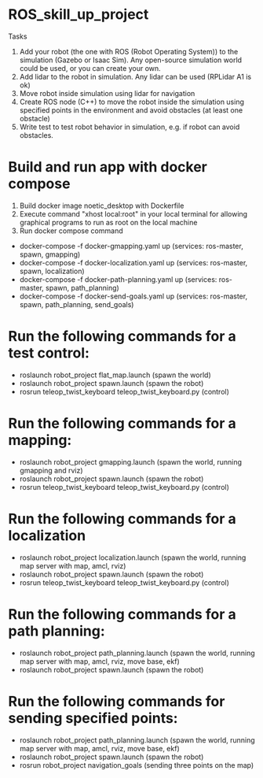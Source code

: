 # ROS_skill_up_project

Tasks

1. Add your robot (the one with ROS (Robot Operating System)) to the simulation (Gazebo or Isaac Sim). Any open-source simulation world could be used, or you can create your own.
2. Add lidar to the robot in simulation. Any lidar can be used (RPLidar A1 is ok)
3. Move robot inside simulation using lidar for navigation
4. Create ROS node (C++) to move the robot inside the simulation using specified points in the environment and avoid obstacles (at least one obstacle)
5. Write test to test robot behavior in simulation, e.g. if robot can avoid obstacles.

# Build and run app with docker compose
1. Build docker image noetic_desktop with Dockerfile
2. Execute command "xhost local:root" in your local terminal for allowing graphical programs to run as root on the local machine
3. Run docker compose command
- docker-compose -f docker-gmapping.yaml up (services: ros-master, spawn, gmapping)
- docker-compose -f docker-localization.yaml up (services: ros-master, spawn, localization)
- docker-compose -f docker-path-planning.yaml up (services: ros-master, spawn, path_planning)
- docker-compose -f docker-send-goals.yaml up (services: ros-master, spawn, path_planning, send_goals)

# Run the following commands for a test control:
- roslaunch robot_project flat_map.launch (spawn the world)
- roslaunch robot_project spawn.launch (spawn the robot)
- rosrun teleop_twist_keyboard teleop_twist_keyboard.py (control)

# Run the following commands for a mapping:
- roslaunch robot_project gmapping.launch (spawn the world, running gmapping and rviz)
- roslaunch robot_project spawn.launch (spawn the robot)
- rosrun teleop_twist_keyboard teleop_twist_keyboard.py (control)

# Run the following commands for a localization
- roslaunch robot_project localization.launch (spawn the world, running map server with map, amcl, rviz)
- roslaunch robot_project spawn.launch (spawn the robot)
- rosrun teleop_twist_keyboard teleop_twist_keyboard.py (control)

# Run the following commands for a path planning:
- roslaunch robot_project path_planning.launch (spawn the world, running map server with map, amcl, rviz, move base, ekf)
- roslaunch robot_project spawn.launch (spawn the robot)

# Run the following commands for sending specified points:
- roslaunch robot_project path_planning.launch (spawn the world, running map server with map, amcl, rviz, move base, ekf)
- roslaunch robot_project spawn.launch (spawn the robot)
- rosrun robot_project navigation_goals (sending three points on the map)
